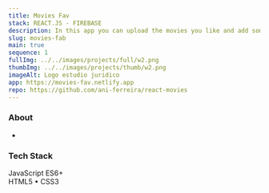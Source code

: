```yaml
---
title: Movies Fav
stack: REACT.JS - FIREBASE
description: In this app you can upload the movies you like and add some or all of them to a favourites selection. Requests to post and get data are being made to the firebase api, which stores it in a database.
slug: movies-fab
main: true
sequence: 1
fullImg: ../../images/projects/full/w2.png
thumbImg: ../../images/projects/thumb/w2.png
imageAlt: Logo estudio juridico
app: https://movies-fav.netlify.app
repo: https://github.com/ani-ferreira/react-movies
---
```


### About

-

### Tech Stack

JavaScript ES6+  
HTML5 • CSS3
